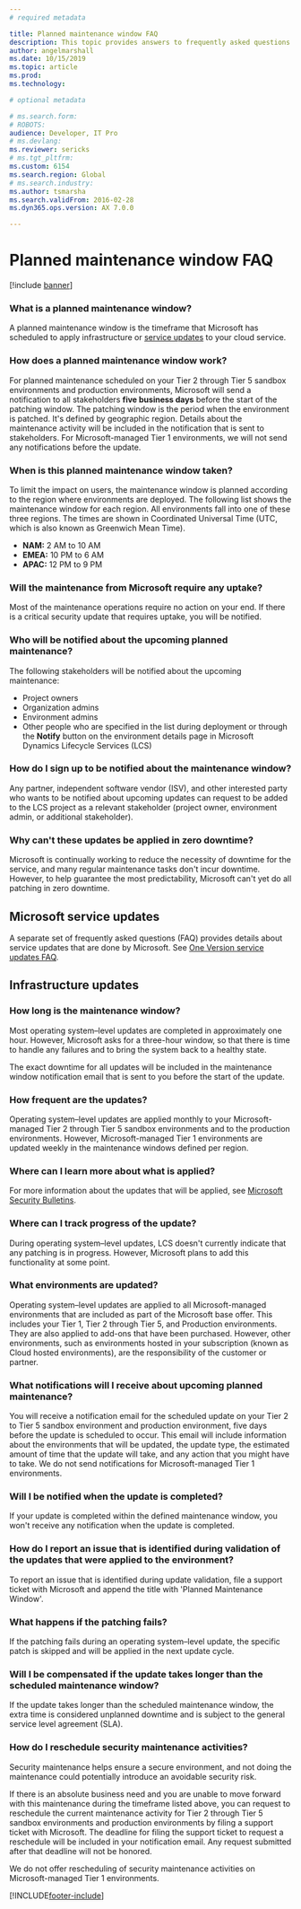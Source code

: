 ```yaml
---
# required metadata

title: Planned maintenance window FAQ
description: This topic provides answers to frequently asked questions about the Microsoft planned maintenance windows.
author: angelmarshall
ms.date: 10/15/2019
ms.topic: article
ms.prod: 
ms.technology: 

# optional metadata

# ms.search.form: 
# ROBOTS: 
audience: Developer, IT Pro
# ms.devlang: 
ms.reviewer: sericks
# ms.tgt_pltfrm: 
ms.custom: 6154
ms.search.region: Global
# ms.search.industry: 
ms.author: tsmarsha
ms.search.validFrom: 2016-02-28
ms.dyn365.ops.version: AX 7.0.0

---
```


# Planned maintenance window FAQ
[!include [banner](../includes/banner.md)]

### What is a planned maintenance window?
A planned maintenance window is the timeframe that Microsoft has scheduled to apply infrastructure or [service updates](../../fin-ops/get-started/one-version.md) to your cloud service.

### How does a planned maintenance window work?
For planned maintenance scheduled on your Tier 2 through Tier 5 sandbox environments and production environments, Microsoft will send a notification to all stakeholders **five business days** before the start of the patching window. The patching window is the period when the environment is patched. It's defined by geographic region. Details about the maintenance activity will be included in the notification that is sent to stakeholders. For Microsoft-managed Tier 1 environments, we will not send any notifications before the update. 

### When is this planned maintenance window taken?
To limit the impact on users, the maintenance window is planned according to the region where environments are deployed. The following list shows the maintenance window for each region. All environments fall into one of these three regions. The times are shown in Coordinated Universal Time (UTC, which is also known as Greenwich Mean Time).

- **NAM:** 2 AM to 10 AM
- **EMEA:** 10 PM to 6 AM
- **APAC:** 12 PM to 9 PM

### Will the maintenance from Microsoft require any uptake?
Most of the maintenance operations require no action on your end. If there is a critical security update that requires uptake, you will be notified.

### Who will be notified about the upcoming planned maintenance?
The following stakeholders will be notified about the upcoming maintenance:

- Project owners
- Organization admins
- Environment admins
- Other people who are specified in the list during deployment or through the **Notify** button on the environment details page in Microsoft Dynamics Lifecycle Services (LCS)

### How do I sign up to be notified about the maintenance window?
Any partner, independent software vendor (ISV), and other interested party who wants to be notified about upcoming updates can request to be added to the LCS project as a relevant stakeholder (project owner, environment admin, or additional stakeholder).

### Why can't these updates be applied in zero downtime?
Microsoft is continually working to reduce the necessity of downtime for the service, and many regular maintenance tasks don't incur downtime. However, to help guarantee the most predictability, Microsoft can't yet do all patching in zero downtime.

## Microsoft service updates 
A separate set of frequently asked questions (FAQ) provides details about service updates that are done by Microsoft. See [One Version service updates FAQ](../../fin-ops/get-started/one-version.md).

## Infrastructure updates 

### How long is the maintenance window?
Most operating system–level updates are completed in approximately one hour. However, Microsoft asks for a three-hour window, so that there is time to handle any failures and to bring the system back to a healthy state. 

The exact downtime for all updates will be included in the maintenance window notification email that is sent to you before the start of the update.

### How frequent are the updates?
Operating system–level updates are applied monthly to your Microsoft-managed Tier 2 through Tier 5 sandbox environments and to the production environments. However, Microsoft-managed Tier 1 environments are updated weekly in the maintenance windows defined per region.

### Where can I learn more about what is applied?
For more information about the updates that will be applied, see [Microsoft Security Bulletins](/security-updates/).

### Where can I track progress of the update?
During operating system–level updates, LCS doesn't currently indicate that any patching is in progress. However, Microsoft plans to add this functionality at some point.

### What environments are updated?
Operating system–level updates are applied to all Microsoft-managed environments that are included as part of the Microsoft base offer. This includes your Tier 1, Tier 2 through Tier 5, and Production environments. They are also applied to add-ons that have been purchased. However, other environments, such as environments hosted in your subscription (known as Cloud hosted environments), are the responsibility of the customer or partner.

### What notifications will I receive about upcoming planned maintenance?
You will receive a notification email for the scheduled update on your Tier 2 to Tier 5 sandbox environment and production environment, five days before the update is scheduled to occur. This email will include information about the environments that will be updated, the update type, the estimated amount of time that the update will take, and any action that you might have to take. We do not send notifications for Microsoft-managed Tier 1 environments. 

### Will I be notified when the update is completed?
If your update is completed within the defined maintenance window, you won't receive any notification when the update is completed. 

### How do I report an issue that is identified during validation of the updates that were applied to the environment?
To report an issue that is identified during update validation, file a support ticket with Microsoft and append the title with 'Planned Maintenance Window'.

### What happens if the patching fails?
If the patching fails during an operating system–level update, the specific patch is skipped and will be applied in the next update cycle.

### Will I be compensated if the update takes longer than the scheduled maintenance window?
If the update takes longer than the scheduled maintenance window, the extra time is considered unplanned downtime and is subject to the general service level agreement (SLA).

### How do I reschedule security maintenance activities?
Security maintenance helps ensure a secure environment, and not doing the maintenance could potentially introduce an avoidable security risk. 

If there is an absolute business need and you are unable to move forward with this maintenance during the timeframe listed above, you can request to reschedule the current maintenance activity for Tier 2 through Tier 5 sandbox environments and production environments by filing a support ticket with Microsoft. The deadline for filing the support ticket to request a reschedule will be included in your notification email. Any request submitted after that deadline will not be honored. 

We do not offer rescheduling of security maintenance activities on Microsoft-managed Tier 1 environments.


[!INCLUDE[footer-include](../../../includes/footer-banner.md)]